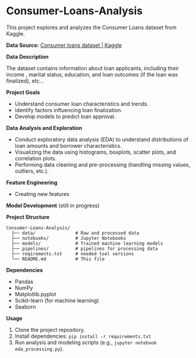 # Consumer-Loans-Analysis

This project explores and analyzes the Consumer Loans dataset from Kaggle.

**Data Source:** [Consumer loans dataset | Kaggle](https://www.kaggle.com/datasets/zafish/consumer-loans)

**Data Description**

The dataset contains information about loan applicants, including their income , marital status, education, and loan outcomes (if the loan was finalized), etc...

**Project Goals**

* Understand consumer loan characteristics and trends.
* Identify factors influencing loan finalization.
* Develop models to predict loan approval.

**Data Analysis and Exploration**

* Conduct exploratory data analysis (EDA) to understand distributions of loan amounts and borrower characteristics.
* Visualizing the data using histograms, boxplots, scatter plots, and correlation plots.
* Performing data cleaning and pre-processing (handling missing values, outliers, etc.).
  
**Feature Engineering** 
* Creating new features

**Model Development** (still in progress)

**Project Structure**
```
Consumer-Loans-Analysis/
  ├── data/               # Raw and processed data
  ├── notebooks/          # Jupyter Notebooks 
  ├── models/             # Trained machine learning models
  ├── pipelines/          # pipelines for processing data 
  ├── reqirements.txt     # needed tool versions
  └── README.md           # This file
```

**Dependencies**

* Pandas
* NumPy
* Matplotlib.pyplot
* Scikit-learn (for machine learning)
* Seaborn


**Usage**

1. Clone the project repository.
2. Install dependencies: `pip install -r requirements.txt`
3. Run analysis and modeling scripts (e.g., `jupyter notebook eda_processing.py`).


